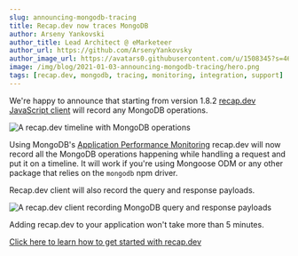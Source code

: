 ```yaml
---
slug: announcing-mongodb-tracing
title: Recap.dev now traces MongoDB
author: Arseny Yankovski
author_title: Lead Architect @ eMarketeer
author_url: https://github.com/ArsenyYankovsky
author_image_url: https://avatars0.githubusercontent.com/u/1508345?s=460&u=3f36532a8ad64bd1d110c00a4eb438600d60cb92&v=4
image: /img/blog/2021-01-03-announcing-mongodb-tracing/hero.png
tags: [recap.dev, mongodb, tracing, monitoring, integration, support]
---
```


We're happy to announce that starting from version 1.8.2 [recap.dev JavaScript client](https://www.npmjs.com/package/@recap.dev/client) will record any MongoDB operations.

![A recap.dev timeline with MongoDB operations](/img/blog/2021-01-03-announcing-mongodb-tracing/timeline.png "A recap.dev timeline with MongoDB operations")

<!--truncate-->

Using MongoDB's [Application Performance Monitoring](https://mongodb.github.io/node-mongodb-native/2.0/reference/management/apm/)
recap.dev will now record all the MongoDB operations happening while handling a request and put it on a timeline. 
It will work if you're using Mongoose ODM or any other package that relies on the `mongodb` npm driver.

Recap.dev client will also record the query and response payloads.

![A recap.dev client recording MongoDB query and response payloads](/img/blog/2021-01-03-announcing-mongodb-tracing/find-request-payload.png "A recap.dev client recording MongoDB query and response payloads")

Adding recap.dev to your application won't take more than 5 minutes.

[Click here to learn how to get started with recap.dev](/docs)
